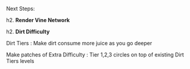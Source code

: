 Next Steps:


h2. **Render Vine Network**





h2. **Dirt Difficulty**

Dirt Tiers : Make dirt consume more juice as you go deeper

Make patches of Extra Difficulty : 
Tier 1,2,3 circles on top of existing Dirt Tiers levels 

